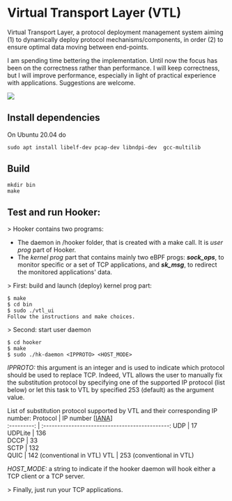 Virtual Transport Layer (VTL)
===
Virtual Transport Layer, a protocol deployment management system aiming
(1) to dynamically deploy protocol mechanisms/components, in order
(2) to ensure optimal data moving between end-points.

I am spending time bettering the implementation. Until now the focus has been
on the correctness rather than performance. I will keep correctness, but I will
improve performance, especially in light of practical experience with
applications. Suggestions are welcome.

![](files/vtl.png)

Install dependencies
---
On Ubuntu 20.04 do

``` shell
sudo apt install libelf-dev pcap-dev libndpi-dev  gcc-multilib
```

Build
---

``` shell
mkdir bin
make
```

Test and run  Hooker:
---
\> Hooker contains two programs:
* The daemon in /hooker folder, that is created with a make call. It is _user prog_ part of Hooker.
* The _kernel prog_ part that contains mainly two eBPF progs: _**sock_ops**_, to monitor specific 
or a set of TCP applications, and _**sk_msg**_, to redirect the monitored applications' data.

\> First: build and launch (deploy) kernel prog part:
```
$ make
$ cd bin
$ sudo ./vtl_ui
Follow the instructions and make choices.
```

\> Second: start user daemon
```
$ cd hooker
$ make 
$ sudo ./hk-daemon <IPPROTO> <HOST_MODE>
```

*IPPROTO:* this argument is an integer and is used to indicate which protocol should be used to replace TCP. 
	Indeed, VTL allows the user to manually fix the substitution protocol by specifying one of the supported IP 
	protocol (list below) or let this task to VTL by specified 253 (default) as the argument value.

List of substitution protocol supported by VTL and their corresponding IP number:
Protocol |    IP number [[IANA](https://bit.ly/3nehetj)]   
:---------: | :---------------------------------------------:
UDP    |             17            
UDPLite  |             136           
DCCP   |             33            
SCTP   |             132           
QUIC   | 142 (conventional in VTL) 
VTL    | 253 (conventional in VTL) 

*HOST_MODE:* a string to indicate if the hooker daemon will hook either a TCP client or a TCP server.


\> Finally, just run your TCP applications.